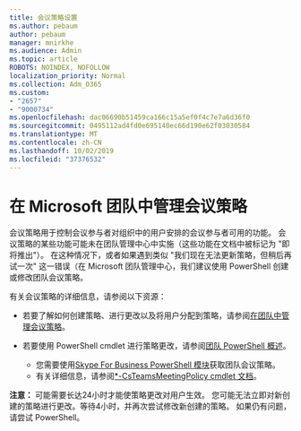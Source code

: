 ```yaml
---
title: 会议策略设置
ms.author: pebaum
author: pebaum
manager: mnirkhe
ms.audience: Admin
ms.topic: article
ROBOTS: NOINDEX, NOFOLLOW
localization_priority: Normal
ms.collection: Adm_O365
ms.custom:
- "2657"
- "9000734"
ms.openlocfilehash: dac06690b51459ca166c15a5ef0f4c7e7a6d36f0
ms.sourcegitcommit: 0495112ad4fd0e695140ec66d190e62f03030584
ms.translationtype: MT
ms.contentlocale: zh-CN
ms.lasthandoff: 10/02/2019
ms.locfileid: "37376532"
---
```

# <a name="manage-meeting-policies-in-microsoft-teams"></a>在 Microsoft 团队中管理会议策略

会议策略用于控制会议参与者对组织中的用户安排的会议参与者可用的功能。 会议策略的某些功能可能未在团队管理中心中实施（这些功能在文档中被标记为 "即将推出"）。 在这种情况下，或者如果遇到类似 "我们现在无法更新策略，但稍后再试一次" 这一错误（在 Microsoft 团队管理中心，我们建议使用 PowerShell 创建或修改团队会议策略。 

有关会议策略的详细信息，请参阅以下资源：

- 若要了解如何创建策略、进行更改以及将用户分配到策略，请参阅[在团队中管理会议策略](https://docs.microsoft.com/en-us/microsoftteams/meeting-policies-in-teams)。

- 若要使用 PowerShell cmdlet 进行策略更改，请参阅[团队 PowerShell 概述](https://docs.microsoft.com/microsoftteams/teams-powershell-overview)。 
    - 您需要使用[Skype For Business PowerShell 模块](https://www.microsoft.com/download/details.aspx?id=39366)获取团队会议策略。 
    - 有关详细信息，请参阅[*-CsTeamsMeetingPolicy cmdlet 文档](https://docs.microsoft.com/search/?search=CsTeamsMeetingPolicy&view=skype-ps)。

**注意：** 可能需要长达24小时才能使策略更改对用户生效。 您可能无法立即对新创建的策略进行更改。等待4小时，并再次尝试修改新创建的策略。 如果仍有问题，请尝试 PowerShell。  